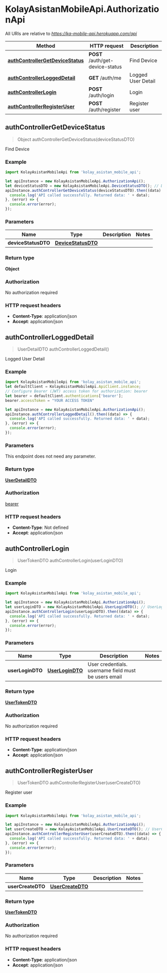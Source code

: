 # KolayAsistanMobileApi.AuthorizationApi

All URIs are relative to *https://ka-mobile-api.herokuapp.com/api*

Method | HTTP request | Description
------------- | ------------- | -------------
[**authControllerGetDeviceStatus**](AuthorizationApi.md#authControllerGetDeviceStatus) | **POST** /auth/get-device-status | Find Device
[**authControllerLoggedDetail**](AuthorizationApi.md#authControllerLoggedDetail) | **GET** /auth/me | Logged User Detail
[**authControllerLogin**](AuthorizationApi.md#authControllerLogin) | **POST** /auth/login | Login
[**authControllerRegisterUser**](AuthorizationApi.md#authControllerRegisterUser) | **POST** /auth/register | Register user



## authControllerGetDeviceStatus

> Object authControllerGetDeviceStatus(deviceStatusDTO)

Find Device

### Example

```javascript
import KolayAsistanMobileApi from 'kolay_asistan_mobile_api';

let apiInstance = new KolayAsistanMobileApi.AuthorizationApi();
let deviceStatusDTO = new KolayAsistanMobileApi.DeviceStatusDTO(); // DeviceStatusDTO | 
apiInstance.authControllerGetDeviceStatus(deviceStatusDTO).then((data) => {
  console.log('API called successfully. Returned data: ' + data);
}, (error) => {
  console.error(error);
});

```

### Parameters


Name | Type | Description  | Notes
------------- | ------------- | ------------- | -------------
 **deviceStatusDTO** | [**DeviceStatusDTO**](DeviceStatusDTO.md)|  | 

### Return type

**Object**

### Authorization

No authorization required

### HTTP request headers

- **Content-Type**: application/json
- **Accept**: application/json


## authControllerLoggedDetail

> UserDetailDTO authControllerLoggedDetail()

Logged User Detail

### Example

```javascript
import KolayAsistanMobileApi from 'kolay_asistan_mobile_api';
let defaultClient = KolayAsistanMobileApi.ApiClient.instance;
// Configure Bearer (JWT) access token for authorization: bearer
let bearer = defaultClient.authentications['bearer'];
bearer.accessToken = "YOUR ACCESS TOKEN"

let apiInstance = new KolayAsistanMobileApi.AuthorizationApi();
apiInstance.authControllerLoggedDetail().then((data) => {
  console.log('API called successfully. Returned data: ' + data);
}, (error) => {
  console.error(error);
});

```

### Parameters

This endpoint does not need any parameter.

### Return type

[**UserDetailDTO**](UserDetailDTO.md)

### Authorization

[bearer](../README.md#bearer)

### HTTP request headers

- **Content-Type**: Not defined
- **Accept**: application/json


## authControllerLogin

> UserTokenDTO authControllerLogin(userLoginDTO)

Login

### Example

```javascript
import KolayAsistanMobileApi from 'kolay_asistan_mobile_api';

let apiInstance = new KolayAsistanMobileApi.AuthorizationApi();
let userLoginDTO = new KolayAsistanMobileApi.UserLoginDTO(); // UserLoginDTO | User credentials. username field must be users email
apiInstance.authControllerLogin(userLoginDTO).then((data) => {
  console.log('API called successfully. Returned data: ' + data);
}, (error) => {
  console.error(error);
});

```

### Parameters


Name | Type | Description  | Notes
------------- | ------------- | ------------- | -------------
 **userLoginDTO** | [**UserLoginDTO**](UserLoginDTO.md)| User credentials. username field must be users email | 

### Return type

[**UserTokenDTO**](UserTokenDTO.md)

### Authorization

No authorization required

### HTTP request headers

- **Content-Type**: application/json
- **Accept**: application/json


## authControllerRegisterUser

> UserTokenDTO authControllerRegisterUser(userCreateDTO)

Register user

### Example

```javascript
import KolayAsistanMobileApi from 'kolay_asistan_mobile_api';

let apiInstance = new KolayAsistanMobileApi.AuthorizationApi();
let userCreateDTO = new KolayAsistanMobileApi.UserCreateDTO(); // UserCreateDTO | 
apiInstance.authControllerRegisterUser(userCreateDTO).then((data) => {
  console.log('API called successfully. Returned data: ' + data);
}, (error) => {
  console.error(error);
});

```

### Parameters


Name | Type | Description  | Notes
------------- | ------------- | ------------- | -------------
 **userCreateDTO** | [**UserCreateDTO**](UserCreateDTO.md)|  | 

### Return type

[**UserTokenDTO**](UserTokenDTO.md)

### Authorization

No authorization required

### HTTP request headers

- **Content-Type**: application/json
- **Accept**: application/json


